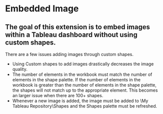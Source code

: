 # Embedded Image
## The goal of this extension is to embed images within a Tableau dashboard without using custom shapes.  

There are a few issues adding images through custom shapes. 
  * Using Custom shapes to add images drastically decreases the image quality. 
  * The number of elements in the workbook must match the number of elements in the shape palette. If the number of elements in the workbook is greater than the number of elements in the shape palette, the shapes will not match up to the appropriate element. This becomes an larger issue when there are 100+ shapes.
  * Whenever a new image is added, the image must be added to \My Tableau Repository\Shapes and the Shapes palette must be refreshed. 
